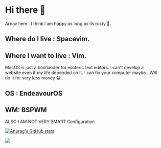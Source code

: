 # Hi there 👋
Arnav here .
I think I am happy as long as its rusty 🦀.
## Where do I live : Spacevim.
## Where I want to live : Vim.
MacOS is just a bootlaoder for esoteric text editors.
I can't develop a website even if my life depended on it.
I can fix your computer maybe . Will do it for very less money 😀 .
## OS : EndeavourOS 
## WM: BSPWM
ALSO I AM NOT VERY SMART 
 <i class="fa fa-gear fa-spin fa-2x" style="color: firebrick"></i> Configuration
<!--
**xerexcoded/xerexcoded** is a ✨ _special_ ✨ repository because its `README.md` (this file) appears on your GitHub profile.

Here are some ideas to get you started:

- 🔭 I’m currently working on ...
- 🌱 I’m currently learning ...
- 👯 I’m looking to collaborate on ...
- 🤔 I’m looking for help with ...
- 💬 Ask me about ...
- 📫 How to reach me: ...
- 😄 Pronouns: ...
- ⚡ Fun fact: ...
-->
[![Anurag's GitHub stats](https://github-readme-stats.vercel.app/api?username=xerexcoded&show_icons=true&theme=gruvbox)](https://github.com/anuraghazra/github-readme-stats)




![](https://media.giphy.com/media/fSvqyvXn1M3btN8sDh/giphy.gif)

